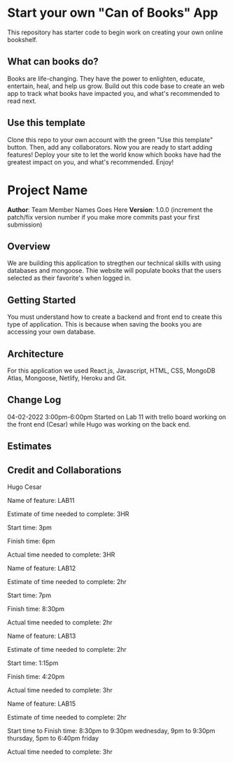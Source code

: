 # Start your own "Can of Books" App

This repository has starter code to begin work on creating your own online bookshelf.

## What can books do?

Books are life-changing. They have the power to enlighten, educate, entertain, heal, and help us grow. Build out this code base to create an web app to track what books have impacted you, and what's recommended to read next.

## Use this template

Clone this repo to your own account with the green "Use this template" button. Then, add any collaborators. Now you are ready to start adding features! Deploy your site to let the world know which books have had the greatest impact on you, and what's recommended. Enjoy!

# Project Name

**Author**: Team Member Names Goes Here
**Version**: 1.0.0 (increment the patch/fix version number if you make more commits past your first submission)

## Overview
 We are building this application to stregthen our technical skills with using databases and mongoose. Thie website will populate books that the users selected as their favorite's when logged in.

## Getting Started
  You must understand how to create a backend and front end to create this type of application. This is because when saving the books you are accessing your own database. 

## Architecture
  For this application we used React.js, Javascript, HTML, CSS, MongoDB Atlas, Mongoose, Netlify, Heroku and Git.

## Change Log
  04-02-2022 3:00pm-6:00pm Started on Lab 11 with trello board working on the front end (Cesar) while Hugo was working on the back end.

## Estimates
<!-- See below -->

## Credit and Collaborations

  Hugo
  Cesar

Name of feature: LAB11

Estimate of time needed to complete: 3HR

Start time: 3pm

Finish time: 6pm

Actual time needed to complete: 3HR

Name of feature: LAB12

Estimate of time needed to complete: 2hr

Start time: 7pm

Finish time: 8:30pm

Actual time needed to complete:  2hr

Name of feature: LAB13

Estimate of time needed to complete: 2hr

Start time: 1:15pm

Finish time: 4:20pm

Actual time needed to complete:  3hr

Name of feature: LAB15

Estimate of time needed to complete: 2hr

Start time to Finish time: 8:30pm to 9:30pm wednesday, 9pm to 9:30pm thursday, 5pm to 6:40pm friday

Actual time needed to complete:  3hr
